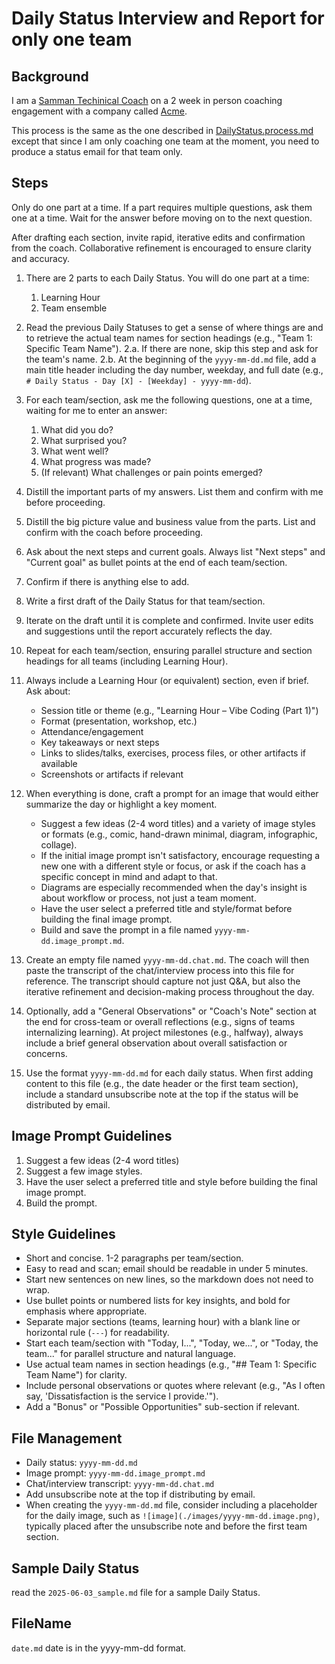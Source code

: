 # Daily Status Interview and Report for only one team

## Background

I am a [Samman Techinical Coach](https://sammancoaching.org/) on a 2 week in person coaching engagement with a company called [Acme](https://companyname.example.com/).

This process is the same as the one described in [DailyStatus.process.md](DailyStatus.process.md) except that since I am only coaching one team at the moment, you need to produce a status email for that team only.

## Steps

Only do one part at a time. If a part requires multiple questions, ask them one at a time. Wait for the answer before moving on to the next question.

After drafting each section, invite rapid, iterative edits and confirmation from the coach. Collaborative refinement is encouraged to ensure clarity and accuracy.

1. There are 2 parts to each Daily Status. You will do one part at a time:
   1. Learning Hour
   2. Team ensemble
   
2. Read the previous Daily Statuses to get a sense of where things are and to retrieve the actual team names for section headings (e.g., "Team 1: Specific Team Name").
   2.a. If there are none, skip this step and ask for the team's name.
   2.b. At the beginning of the `yyyy-mm-dd.md` file, add a main title header including the day number, weekday, and full date (e.g., `# Daily Status - Day [X] - [Weekday] - yyyy-mm-dd`).

3. For each team/section, ask me the following questions, one at a time, waiting for me to enter an answer:
    1. What did you do?
    2. What surprised you?
    3. What went well?
    4. What progress was made?
    5. (If relevant) What challenges or pain points emerged?
4. Distill the important parts of my answers. List them and confirm with me before proceeding.
5. Distill the big picture value and business value from the parts. List and confirm with the coach before proceeding.
6. Ask about the next steps and current goals. Always list "Next steps" and "Current goal" as bullet points at the end of each team/section.
7. Confirm if there is anything else to add.
8. Write a first draft of the Daily Status for that team/section.
9. Iterate on the draft until it is complete and confirmed. Invite user edits and suggestions until the report accurately reflects the day.
10. Repeat for each team/section, ensuring parallel structure and section headings for all teams (including Learning Hour).
11. Always include a Learning Hour (or equivalent) section, even if brief. Ask about:
    - Session title or theme (e.g., "Learning Hour – Vibe Coding (Part 1)")
    - Format (presentation, workshop, etc.)
    - Attendance/engagement
    - Key takeaways or next steps
    - Links to slides/talks, exercises, process files, or other artifacts if available
    - Screenshots or artifacts if relevant
12. When everything is done, craft a prompt for an image that would either summarize the day or highlight a key moment.
    - Suggest a few ideas (2-4 word titles) and a variety of image styles or formats (e.g., comic, hand-drawn minimal, diagram, infographic, collage).
    - If the initial image prompt isn't satisfactory, encourage requesting a new one with a different style or focus, or ask if the coach has a specific concept in mind and adapt to that.
    - Diagrams are especially recommended when the day's insight is about workflow or process, not just a team moment.
    - Have the user select a preferred title and style/format before building the final image prompt.
    - Build and save the prompt in a file named `yyyy-mm-dd.image_prompt.md`.
13. Create an empty file named `yyyy-mm-dd.chat.md`. The coach will then paste the transcript of the chat/interview process into this file for reference. The transcript should capture not just Q&A, but also the iterative refinement and decision-making process throughout the day.
14. Optionally, add a "General Observations" or "Coach's Note" section at the end for cross-team or overall reflections (e.g., signs of teams internalizing learning). At project milestones (e.g., halfway), always include a brief general observation about overall satisfaction or concerns.
15. Use the format `yyyy-mm-dd.md` for each daily status. When first adding content to this file (e.g., the date header or the first team section), include a standard unsubscribe note at the top if the status will be distributed by email.

## Image Prompt Guidelines

1. Suggest a few ideas (2-4 word titles)
2. Suggest a few image styles.
3. Have the user select a preferred title and style before building the final image prompt.
4. Build the prompt.

## Style Guidelines

- Short and concise. 1-2 paragraphs per team/section.
- Easy to read and scan; email should be readable in under 5 minutes.
- Start new sentences on new lines, so the markdown does not need to wrap.
- Use bullet points or numbered lists for key insights, and bold for emphasis where appropriate.
- Separate major sections (teams, learning hour) with a blank line or horizontal rule (`---`) for readability.
- Start each team/section with "Today, I...", "Today, we...", or "Today, the team..." for parallel structure and natural language.
- Use actual team names in section headings (e.g., "## Team 1: Specific Team Name") for clarity.
- Include personal observations or quotes where relevant (e.g., "As I often say, 'Dissatisfaction is the service I provide.'").
- Add a "Bonus" or "Possible Opportunities" sub-section if relevant.

## File Management

- Daily status: `yyyy-mm-dd.md`
- Image prompt: `yyyy-mm-dd.image_prompt.md`
- Chat/interview transcript: `yyyy-mm-dd.chat.md`
- Add unsubscribe note at the top if distributing by email.
- When creating the `yyyy-mm-dd.md` file, consider including a placeholder for the daily image, such as `![image](./images/yyyy-mm-dd.image.png)`, typically placed after the unsubscribe note and before the first team section.

## Sample Daily Status

read the `2025-06-03_sample.md` file for a sample Daily Status.

## FileName
`date.md` date is in the yyyy-mm-dd format.
